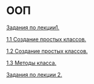 # ООП
[Задания по лекции1.](лекция.ipynb)

[1.1 Создание простых классов.](Практическая_работа_№1_1_по_теме_«Создание_простых_классов».ipynb)

[1.2 Создание простых классов.](Практическая_работа_№1_2_по_теме_«Создание_простых_классов».ipynb)

[1.3 Методы класса.]()

[Задания по лекции 2.]()
